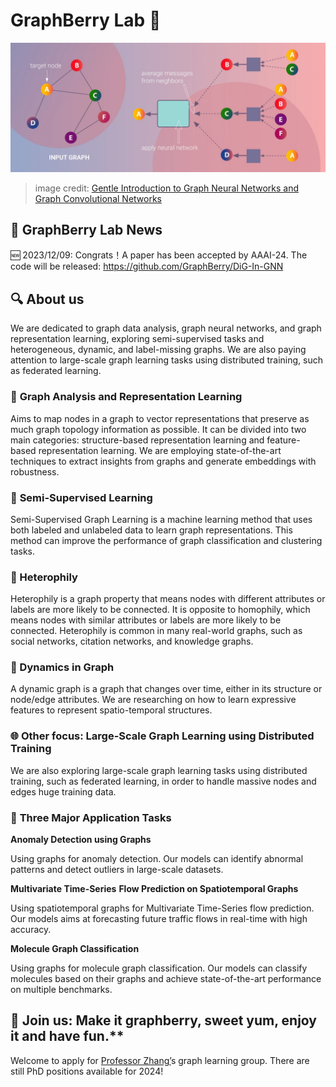 # GraphBerry Lab 🍇

![image](/images/GNN-01-scaled.jpg)
> image credit: [Gentle Introduction to Graph Neural Networks and Graph Convolutional Networks](https://perfectial.com/blog/graph-neural-networks-and-graph-convolutional-networks/)

## 📰 GraphBerry Lab News

🆕 2023/12/09: Congrats！A paper has been accepted by AAAI-24. The code will be released: https://github.com/GraphBerry/DiG-In-GNN

## 🔍 **About us**

We are dedicated to graph data analysis, graph neural networks, and graph representation learning, exploring semi-supervised tasks and heterogeneous, dynamic, and label-missing graphs. We are also paying attention to large-scale graph learning tasks using distributed training, such as federated learning.

### 🌟 **Graph Analysis and Representation Learning**

Aims to map nodes in a graph to vector representations that preserve as much graph topology information as possible. It can be divided into two main categories: structure-based representation learning and feature-based representation learning. We are employing state-of-the-art techniques to extract insights from graphs and generate embeddings with robustness.

### 🌟 **Semi-Supervised Learning**

Semi-Supervised Graph Learning is a machine learning method that uses both labeled and unlabeled data to learn graph representations. This method can improve the performance of graph classification and clustering tasks.

### 🌟 Heterophily

Heterophily is a graph property that means nodes with different attributes or labels are more likely to be connected. It is opposite to homophily, which means nodes with similar attributes or labels are more likely to be connected. Heterophily is common in many real-world graphs, such as social networks, citation networks, and knowledge graphs.

### 🌟 Dynamics in Graph

A dynamic graph is a graph that changes over time, either in its structure or node/edge attributes. We are researching on how to learn expressive features to represent spatio-temporal structures.

### 🌐 Other focus: **Large-Scale Graph Learning using Distributed Training**

We are also exploring large-scale graph learning tasks using distributed training, such as federated learning, in order to handle massive nodes and edges huge training data.

### 🚀 **Three Major Application Tasks**

**Anomaly Detection using Graphs**

Using graphs for anomaly detection. Our models can identify abnormal patterns and detect outliers in large-scale datasets.

**Multivariate Time-Series** **Flow Prediction on Spatiotemporal Graphs**

Using spatiotemporal graphs for Multivariate Time-Series flow prediction. Our models aims at forecasting future traffic flows in real-time with high accuracy.

**Molecule Graph Classification**

Using graphs for molecule graph classification. Our models can classify molecules based on their graphs and achieve state-of-the-art performance on multiple benchmarks.

<!-- ## 🌅 Join us: A**iming to be SEU 计软智网の頂點. Make it graphberry, sweet yum, enjoy it and have fun.** -->

## 🌅 Join us: Make it graphberry, sweet yum, enjoy it and have fun.**

Welcome to apply for [Professor Zhang’](https://jhzhangseu.gitee.io)s graph learning group. There are still PhD positions available for 2024!
